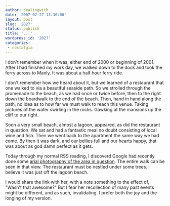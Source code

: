 ```yaml
---
author: dealingwith
date: '2007-02-27 13:36:00'
layout: post
slug: '2027'
status: publish
title: '...'
wordpress_id: '2027'
categories:
 - nostalgia
---
```


I don't remember when it was, either end of 2000 or beginning of 2001. After I
had finished my work day, we walked down to the dock and took the ferry across
to Manly. It was about a half hour ferry ride.

I don't remember how we heard about it, but we learned of a restaurant that
one walked to via a beautiful seaside path. So we strolled through the
promenade to the beach, as we had once or twice before, then to the right down
the boardwalk to the end of the beach. Then, hand in hand along the path, no
idea as to how far we must walk to reach this venue. Taking pictures of the
water swirling in the rocks. Gawking at the mansions up the cliff to our
right.

Soon a very small beach, almost a lagoon, appeared, as did the restaurant in
question. We sat and had a fantastic meal no doubt consisting of local wine
and fish. Then we went back to the apartment the same way we had come. By then
it was dark, and our bellies full and our hearts happy, that was about as god
damn perfect as it gets.

Today through my normal RSS reading, I discoverd Google had recently done some
[arial photography of the area in question][1]. The entire walk can be seen in
that view. The restaurant must be nestled under some trees. I believe it was
just off the lagoon beach.

I would share the link with her, with a note something to the effect of,
"Wasn't that awesome?" But I fear her recollection of many past events might
be different, and as such, invalidating. I prefer both the joy and the longing
of my version.

   [1]: http://maps.google.com.au/maps?ie=UTF8&z=16&ll=-33.800208,151.29236&spn=0.012125,0.018497&t=k&om=1

